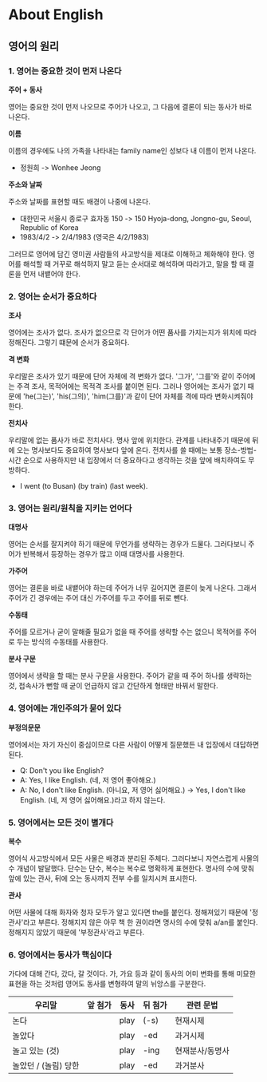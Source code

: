 # About English

## 영어의 원리

### 1. 영어는 중요한 것이 먼저 나온다

**주어 + 동사**

영어는 중요한 것이 먼저 나오므로 주어가 나오고, 그 다음에 결론이 되는 동사가 바로 나온다.

**이름**

이름의 경우에도 나의 가족을 나타내는 family name인 성보다 내 이름이 먼저 나온다.

- 정원희 -> Wonhee Jeong

**주소와 날짜**

주소와 날짜를 표현할 때도 배경이 나중에 나온다.

- 대한민국 서울시 종로구 효자동 150 -> 150 Hyoja-dong, Jongno-gu, Seoul, Republic of Korea
- 1983/4/2 -> 2/4/1983 (영국은 4/2/1983)

그러므로 영어에 담긴 영미권 사람들의 사고방식을 제대로 이해하고 체화해야 한다. 영어를 해석할 때 거꾸로 해석하지 말고 듣는 순서대로 해석하며 따라가고, 말을 할 때 결론을 먼저 내뱉어야 한다.

### 2. 영어는 순서가 중요하다

**조사**

영어에는 조사가 없다. 조사가 없으므로 각 단어가 어떤 품사를 가지는지가 위치에 따라 정해진다. 그렇기 떄문에 순서가 중요하다.

**격 변화**

우리말은 조사가 있기 때문에 단어 자체에 격 변화가 없다. '그가', '그를'와 같이 주어에는 주격 조사, 목적어에는 목적격 조사를 붙이면 된다. 그러나 영어에는 조사가 없기 때문에 'he(그는)', 'his(그의)', 'him(그를)'과 같이 단어 자체를 격에 따라 변화시켜줘야 한다.

**전치사**

우리말에 없는 품사가 바로 전치사다. 명사 앞에 위치한다. 관계를 나타내주기 때문에 뒤에 오는 명사보다도 중요하여 명사보다 앞에 온다. 전치사를 쓸 때에는 보통 장소-방법-시간 순으로 사용하지만 내 입장에서 더 중요하다고 생각하는 것을 앞에 배치하여도 무방하다.

- I went (to Busan) (by train) (last week).

### 3. 영어는 원리/원칙을 지키는 언어다

**대명사**

영어는 순서를 잘지켜야 하기 때문에 무언가를 생략하는 경우가 드물다. 그러다보니 주어가 반복해서 등장하는 경우가 많고 이때 대명사를 사용한다.

**가주어**

영어는 결론을 바로 내뱉어야 하는데 주어가 너무 길어지면 결론이 늦게 나온다. 그래서 주어가 긴 경우에는 주어 대신 가주어를 두고 주어를 뒤로 뺀다.

**수동태**

주어를 모르거나 굳이 말해줄 필요가 없을 때 주어를 생략할 수는 없으니 목적어를 주어로 두는 방식의 수동태를 사용한다.

**분사 구문**

영어에서 생략을 할 때는 분사 구문을 사용한다. 주어가 같을 때 주어 하나를 생략하는 것, 접속사가 뻔할 때 굳이 언급하지 않고 간단하게 형태만 바꿔서 말한다.

### 4. 영어에는 개인주의가 묻어 있다

**부정의문문**

영어에서는 자기 자신이 중심이므로 다른 사람이 어떻게 질문했든 내 입장에서 대답하면 된다.

- Q: Don't you like English?
- A: Yes, I like English. (네, 저 영어 좋아해요.)
- A: No, I don't like English. (아니요, 저 영어 싫어해요.) -> Yes, I don't like English. (네, 저 영어 싫어해요.)라고 하지 않는다.

### 5. 영어에서는 모든 것이 별개다

**복수**

영어식 사고방식에서 모든 사물은 배경과 분리된 주체다. 그러다보니 자연스럽게 사물의 수 개념이 발달했다. 단수는 단수, 복수는 복수로 명확하게 표현한다. 명사의 수에 맞춰 앞에 있는 관사, 뒤에 오는 동사까지 전부 수를 일치시켜 표시한다.

**관사**

어떤 사물에 대해 화자와 청자 모두가 알고 있다면 the를 붙인다. 정해져있기 때문에 '정관사'라고 부른다. 정해지지 않은 아무 책 한 권이라면 명사의 수에 맞춰 a/an를 붙인다. 정해지지 않았기 때문에 '부정관사'라고 부른다.

### 6. 영어에서는 동사가 핵심이다

가다에 대해 간다, 갔다, 갈 것이다. 가, 가요 등과 같이 동사의 어미 변화를 통해 미묘한 표현을 하는 것처럼 영어도 동사를 변형하여 말의 뉘앙스를 구분한다.

| 우리말               | 앞 첨가 | 동사 | 뒤 첨가 | 관련 문법       |
| -------------------- | ------- | ---- | ------- | --------------- |
| 논다                 |         | play | (-s)    | 현재시제        |
| 놀았다               |         | play | -ed     | 과거시제        |
| 놀고 있는 (것)       |         | play | -ing    | 현재분사/동명사 |
| 놀았던 / (놀림) 당한 |         | play | -ed     | 과거분사        |
